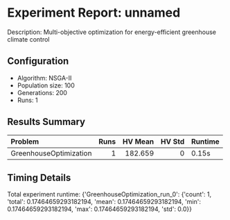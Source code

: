 # Experiment Report: unnamed

Description: Multi-objective optimization for energy-efficient greenhouse climate control

## Configuration
- Algorithm: NSGA-II
- Population size: 100
- Generations: 200
- Runs: 1

## Results Summary

| Problem                |   Runs |   HV Mean |   HV Std | Runtime   |
|:-----------------------|-------:|----------:|---------:|:----------|
| GreenhouseOptimization |      1 |   182.659 |        0 | 0.15s     |

## Timing Details

Total experiment runtime: {'GreenhouseOptimization_run_0': {'count': 1, 'total': 0.17464659293182194, 'mean': 0.17464659293182194, 'min': 0.17464659293182194, 'max': 0.17464659293182194, 'std': 0.0}}